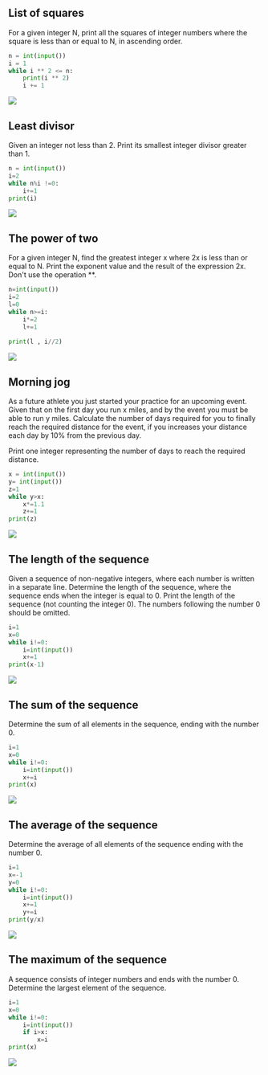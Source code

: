 ## List of squares
For a given integer N, print all the squares of integer numbers where the square is less than or equal to N, in ascending order.

```.py
n = int(input())
i = 1
while i ** 2 <= n:
    print(i ** 2)
    i += 1
```
![](3.1.png)
## Least divisor
Given an integer not less than 2. Print its smallest integer divisor greater than 1.
```.py
n = int(input())
i=2
while n%i !=0:
    i+=1
print(i)
```
![](3.2.png)
## The power of two
For a given integer N, find the greatest integer x where 2x is less than or equal to N. Print the exponent value and the result of the expression 2x.
Don't use the operation **.

```.py
n=int(input())
i=2
l=0
while n>=i:
    i*=2
    l+=1
    
print(l , i//2)
```
![](3.3.png)
## Morning jog
As a future athlete you just started your practice for an upcoming event. Given that on the first day you run x miles, and by the event you must be able to run y miles.
Calculate the number of days required for you to finally reach the required distance for the event, if you increases your distance each day by 10% from the previous day.

Print one integer representing the number of days to reach the required distance.

```.py
x = int(input())
y= int(input())
z=1
while y>x:
    x*=1.1
    z+=1
print(z)
```
![](3.4.png)
## The length of the sequence
Given a sequence of non-negative integers, where each number is written in a separate line. Determine the length of the sequence, where the sequence ends when the integer is equal to 0. Print the length of the sequence (not counting the integer 0). The numbers following the number 0 should be omitted.

```.py
i=1
x=0
while i!=0:
    i=int(input())
    x+=1
print(x-1)
```
![](3.5.png)
## The sum of the sequence
Determine the sum of all elements in the sequence, ending with the number 0.

```.py
i=1
x=0
while i!=0:
    i=int(input())
    x+=i
print(x)
```
![](3.6.png)
## The average of the sequence
Determine the average of all elements of the sequence ending with the number 0.

```.py
i=1
x=-1
y=0
while i!=0:
    i=int(input())
    x+=1
    y+=i
print(y/x)
```
![](3.7.png)
## The maximum of the sequence
A sequence consists of integer numbers and ends with the number 0. Determine the largest element of the sequence.

```.py
i=1
x=0
while i!=0:
    i=int(input())
    if i>x:
        x=i
print(x)
```
![](3.8.png)
